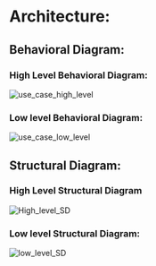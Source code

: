 # Architecture:

## Behavioral Diagram:
 
### High Level Behavioral Diagram:

![use_case_high_level](https://user-images.githubusercontent.com/39588204/120106138-8a465200-c179-11eb-8e19-1a9ade248d8b.PNG)


### Low level Behavioral Diagram:

![use_case_low_level](https://user-images.githubusercontent.com/39588204/120106167-acd86b00-c179-11eb-8459-15297008b7be.PNG)


## Structural Diagram:

### High Level Structural Diagram

![High_level_SD](https://user-images.githubusercontent.com/39588204/120106274-0476d680-c17a-11eb-9185-d0ab4d5a2b3f.PNG)

### Low level Structural Diagram:

![low_level_SD](https://user-images.githubusercontent.com/39588204/120106292-1789a680-c17a-11eb-94dc-c39b39bd37d7.PNG)
